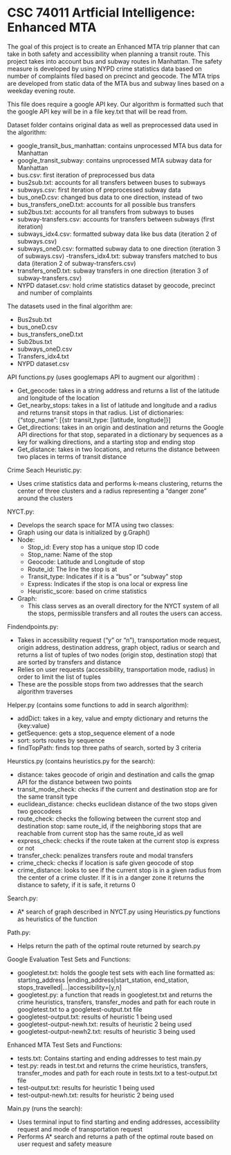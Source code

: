 # CSC 74011 Artficial Intelligence: Enhanced MTA
The goal of this project is to create an Enhanced MTA trip planner that can take in both safety and accessibility when planning a transit route.  This project takes into account bus and subway routes in Manhattan.  The safety measure is developed by using NYPD crime statistics data based on number of complaints filed based on precinct and geocode.  The MTA trips are developed from static data of the MTA bus and subway lines based on a weekday evening route.

This file does require a google API key.  Our algorithm is formatted such that the google API key will be in a file key.txt that will be read from.

Dataset folder contains original data as well as preprocessed data used in the algorithm:
  - google_transit_bus_manhattan: contains unprocessed MTA bus data for Manhattan
  - google_transit_subway: contains unprocessed MTA subway data for Manhattan
  - bus.csv: first iteration of preprocessed bus data
  - bus2sub.txt: accounts for all transfers between buses to subways
  - subways.csv: first iteration of preprocessed subway data
  - bus_oneD.csv: changed bus data to one direction, instead of two
  - bus_transfers_oneD.txt: accounts for all possible bus transfers
  - sub2bus.txt: accounts for all transfers from subways to buses
  - subway-transfers.csv: accounts for transfers between subways (first iteration)
  - subways_idx4.csv: formatted subway data like bus data (iteration 2 of subways.csv)
  - subways_oneD.csv:  formatted subway data to one direction (iteration 3 of subways.csv)
  -transfers_idx4.txt: subway transfers matched to bus data (iteration 2 of subway-transfers.csv)
  - transfers_oneD.txt: subway transfers in one direction (iteration 3 of subway-transfers.csv)
  - NYPD dataset.csv: hold crime statistics dataset by geocode, precinct and number of complaints

The datasets used in the final algorithm are:
 - Bus2sub.txt
 - bus_oneD.csv
 - bus_transfers_oneD.txt
 - Sub2bus.txt
 - subways_oneD.csv
 - Transfers_idx4.txt
 - NYPD dataset.csv

API functions.py (uses googlemaps API to augment our algorithm) :
  - Get_geocode: takes in a string address and returns a list of the latitude and longitude of the location
  - Get_nearby_stops: takes in a list of latitude and longitude and a radius and returns transit stops in that radius.  List of dictionaries:   {“stop_name”: [{str transit_type: [latitude, longitude]}]
  - Get_directions: takes in an origin and destination and returns the Google API directions for that stop,
    separated in a dictionary by sequences as a key for walking directions, and a starting stop and ending stop
  - Get_distance: takes in two locations, and returns the distance between two places in terms of transit distance

Crime Seach Heuristic.py:
  - Uses crime statistics data and performs k-means clustering, returns the center of three clusters and a radius representing a “danger zone” around the clusters
 
NYCT.py:
  - Develops the search space for MTA using two classes:
  - Graph using our data is initialized by g.Graph()
  - Node:
      - Stop_id: Every stop has a unique stop ID code
      - Stop_name: Name of the stop
      - Geocode: Latitude and Longitude of stop
      - Route_id: The line the stop is at
      - Transit_type: Indicates if it is a “bus” or “subway” stop
      - Express: Indicates if the stop is ona local or express line
      - Heuristic_score: based on crime statistics
  - Graph:
      - This class serves as an overall directory for the NYCT system of all the stops, permissible transfers and all routes the users can access.

Findendpoints.py:
  - Takes in accessibility request (“y” or “n”), transportation mode request, origin address, destination address, graph object, radius or search and returns a list of tuples of two nodes (origin stop, destination stop) that are sorted by transfers and distance
  - Relies on user requests (accessibility, transportation mode, radius) in order to limit the list of tuples
  - These are the possible stops from two addresses that the search algorithm traverses

Helper.py (contains some functions to add in search algorithm):
  - addDict: takes in a key, value and empty dictionary and returns the {key:value}
  - getSequence: gets a stop_sequence element of a node
  - sort: sorts routes by sequence
  - findTopPath: finds top three paths of search, sorted by 3 criteria

Heurstics.py (contains heuristics.py for the search):
  - distance: takes geocode of origin and destination and calls the gmap API for the distance between two points
  - transit_mode_check: checks if the current and destination stop are for the same transit type
  - euclidean_distance: checks euclidean distance of the two stops given two geocodees
  - route_check: checks the following between the current stop and destination stop: same route_id, if the neighboring stops that are reachable from current stop has the same route_id as well
  - express_check: checks if the route taken at the current stop is express or not
  - transfer_check: penalizes transfers route and modal transfers
  - crime_check: checks if location is safe given geocode of stop
  - crime_distance: looks to see if the current stop is in a given radius from the center of a crime cluster.  If it is in a danger zone it returns the distance to safety, if it is safe, it returns 0
 
Search.py:
  - A* search of graph described in NYCT.py using Heuristics.py functions as heuristics of the function
 
Path.py:
  - Helps return the path of the optimal route returned by search.py

Google Evaluation Test Sets and Functions:
  - googletest.txt: holds the google test sets with each line formatted as:
starting_address |ending_address|start_station, end_station, stops_travelled|...|accessibility=[y,n]
  - googletest.py: a function that reads in googletest.txt and returns the crime heuristics, transfers, transfer_modes and path for each route in googletest.txt to a googletest-output.txt file
  - googletest-output.txt: results of heuristic 1 being used
  - googletest-output-newh.txt: results of heuristic 2 being used
  - googletest-output-newh2.txt: results of heuristic 3 being used

Enhanced MTA Test Sets and Functions:
  - tests.txt: Contains starting and ending addresses to test main.py
  - test.py: reads in test.txt and returns the crime heuristics, transfers, transfer_modes and path for each route in tests.txt to a test-output.txt file
  - test-output.txt: results for heuristic 1 being used
  - test-output-newh.txt: results for heuristic 2 being used

Main.py (runs the search):
  - Uses terminal input to find starting and ending addresses, accessibility request and mode of transportation request
  - Performs A* search and returns a path of the optimal route based on user request and safety measure





